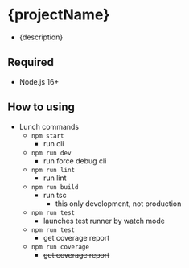 # {projectName}

- {description}

## Required

- Node.js 16+

## How to using

- Lunch commands
  - `npm start`
    - run cli
  - `npm run dev`
    - run force debug cli
  - `npm run lint`
    - run lint
  - `npm run build`
    - run tsc
      - this only development, not production
  - `npm run test`
    - launches test runner by watch mode
  - `npm run test`
    - get coverage report
  - `npm run coverage`
    - ~~get coverage report~~
